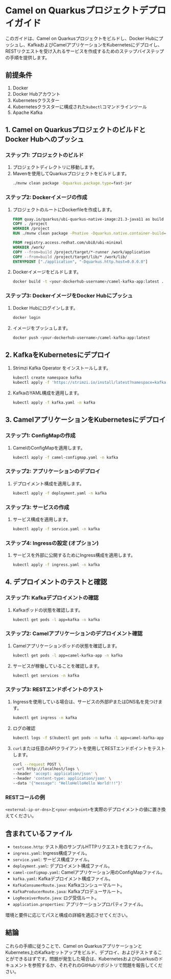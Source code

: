# Camel on Quarkusプロジェクトデプロイガイド

このガイドは、Camel on Quarkusプロジェクトをビルドし、Docker Hubにプッシュし、KafkaおよびCamelアプリケーションをKubernetesにデプロイし、RESTリクエストを受け入れるサービスを作成するためのステップバイステップの手順を提供します。

## 前提条件

1. Docker
2. Docker Hubアカウント
3. Kubernetesクラスター
4. Kubernetesクラスターに構成された`kubectl`コマンドラインツール
5. Apache Kafka

## 1. Camel on QuarkusプロジェクトのビルドとDocker Hubへのプッシュ

### ステップ1: プロジェクトのビルド

1. プロジェクトディレクトリに移動します。
2. Mavenを使用してQuarkusプロジェクトをビルドします。
   ```sh
   ./mvnw clean package -Dquarkus.package.type=fast-jar
   ```

### ステップ2: Dockerイメージの作成

1. プロジェクトのルートにDockerfileを作成します。
   ```dockerfile
   FROM quay.io/quarkus/ubi-quarkus-native-image:21.3-java11 as build
   COPY . /project
   WORKDIR /project
   RUN ./mvnw clean package -Pnative -Dquarkus.native.container-build=true

   FROM registry.access.redhat.com/ubi8/ubi-minimal
   WORKDIR /work/
   COPY --from=build /project/target/*-runner /work/application
   COPY --from=build /project/target/lib/* /work/lib/
   ENTRYPOINT ["./application", "-Dquarkus.http.host=0.0.0.0"]
   ```

2. Dockerイメージをビルドします。
   ```sh
   docker build -t <your-dockerhub-username>/camel-kafka-app:latest .
   ```

### ステップ3: DockerイメージをDocker Hubにプッシュ

1. Docker Hubにログインします。
   ```sh
   docker login
   ```

2. イメージをプッシュします。
   ```sh
   docker push <your-dockerhub-username>/camel-kafka-app:latest
   ```

## 2. KafkaをKubernetesにデプロイ

1. Strimzi Kafka Operator をインストールします。
   ```sh
   kubectl create namespace kafka
   kubectl apply -f 'https://strimzi.io/install/latest?namespace=kafka' -n kafka
   ```

2. KafkaのYAML構成を適用します。
   ```sh
   kubectl apply -f kafka.yaml -n kafka
   ```

## 3. CamelアプリケーションをKubernetesにデプロイ

### ステップ1: ConfigMapの作成

1. CamelのConfigMapを適用します。
   ```sh
   kubectl apply -f camel-configmap.yaml -n kafka
   ```

### ステップ2: アプリケーションのデプロイ

1. デプロイメント構成を適用します。
   ```sh
   kubectl apply -f deployment.yaml -n kafka
   ```

### ステップ3: サービスの作成

1. サービス構成を適用します。
   ```sh
   kubectl apply -f service.yaml -n kafka
   ```

### ステップ4: Ingressの設定 (オプション)

1. サービスを外部に公開するためにIngress構成を適用します。
   ```sh
   kubectl apply -f ingress.yaml -n kafka
   ```

## 4. デプロイメントのテストと確認

### ステップ1: Kafkaデプロイメントの確認

1. Kafkaポッドの状態を確認します。
   ```sh
   kubectl get pods -l app=kafka -n kafka
   ```

### ステップ2: Camelアプリケーションのデプロイメント確認

1. Camelアプリケーションポッドの状態を確認します。
   ```sh
   kubectl get pods -l app=camel-kafka-app -n kafka
   ```

2. サービスが稼働していることを確認します。
   ```sh
   kubectl get services -n kafka
   ```

### ステップ3: RESTエンドポイントのテスト

1. Ingressを使用している場合は、サービスの外部IPまたはDNS名を見つけます。
   ```sh
   kubectl get ingress -n kafka
   ```

2. ログの確認
   ```sh
   kubectl logs -f $(kubectl get pods -n kafka -l app=camel-kafka-app -o name) -n kafka
   ```

3. `curl`または任意のAPIクライアントを使用してRESTエンドポイントをテストします。
   ```sh
   curl --request POST \
   --url http://localhost/logs \
   --header 'accept: application/json' \
   --header 'content-type: application/json' \
   --data '{"message": "HelloHelloHello World!!!"}'
   ```

### RESTコールの例

`<external-ip-or-dns>`と`<your-endpoint>`を実際のデプロイメントの値に置き換えてください。

## 含まれているファイル

- `testcase.http`: テスト用のサンプルHTTPリクエストを含むファイル。
- `ingress.yaml`: Ingress構成ファイル。
- `service.yaml`: サービス構成ファイル。
- `deployment.yaml`: デプロイメント構成ファイル。
- `camel-configmap.yaml`: Camelアプリケーション用のConfigMapファイル。
- `kafka.yaml`: Kafkaデプロイメント構成ファイル。
- `KafkaConsumerRoute.java`: Kafkaコンシューマルート。
- `KafkaProducerRoute.java`: Kafkaプロデューサルート。
- `LogReceiverRoute.java`: ログ受信ルート。
- `application.properties`: アプリケーションプロパティファイル。

環境と要件に応じてパスと構成の詳細を適応させてください。

## 結論

これらの手順に従うことで、Camel on QuarkusアプリケーションとKubernetes上のKafkaセットアップをビルド、デプロイ、およびテストすることができるはずです。問題が発生した場合は、KubernetesおよびQuarkusのドキュメントを参照するか、それぞれのGitHubリポジトリで問題を報告してください。
